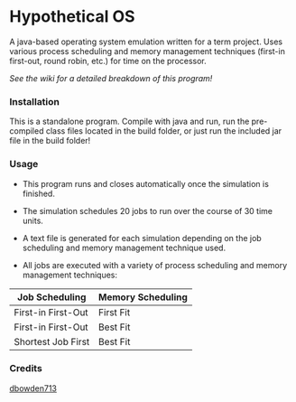 # Hypothetical OS
A java-based operating system emulation written for a term project. Uses various process scheduling and memory management techniques (first-in first-out, round robin, etc.) for time on the processor.

*See the wiki for a detailed breakdown of this program!*

### Installation
This is a standalone program. Compile with java and run, run the pre-compiled class files located in the build folder, or just run the included jar file in the build folder!

### Usage
- This program runs and closes automatically once the simulation is finished.

- The simulation schedules 20 jobs to run over the course of 30 time units.

- A text file is generated for each simulation depending on the job scheduling and memory management technique used.

- All jobs are executed with a variety of process scheduling and memory management techniques:

Job Scheduling | Memory Scheduling
---------------|-------------------
First-in First-Out | First Fit
First-in First-Out | Best Fit
Shortest Job First | Best Fit

### Credits
[dbowden713](https://github.com/dbowden713)
